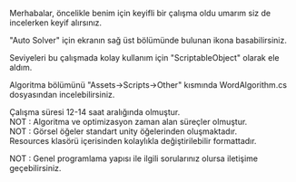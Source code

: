Merhabalar, öncelikle benim için keyifli bir çalışma oldu umarım siz de incelerken keyif alırsınız.

"Auto Solver" için ekranın sağ üst bölümünde bulunan ikona basabilirsiniz.

Seviyeleri bu çalışmada kolay kullanım için "ScriptableObject" olarak ele aldım.

Algoritma bölümünü "Assets->Scripts->Other" kısmında WordAlgorithm.cs dosyasından incelebilirsiniz.

Çalışma süresi 12-14 saat aralığında olmuştur.<br>
NOT : Algoritma ve optimizasyon zaman alan süreçler olmuştur.<br>
NOT : Görsel öğeler standart unity öğelerinden oluşmaktadır.<br>
Resources klasörü içerisinden kolaylıkla değiştirilebilir formattadır.

NOT : Genel programlama yapısı ile ilgili sorularınız olursa iletişime geçebilirsiniz.